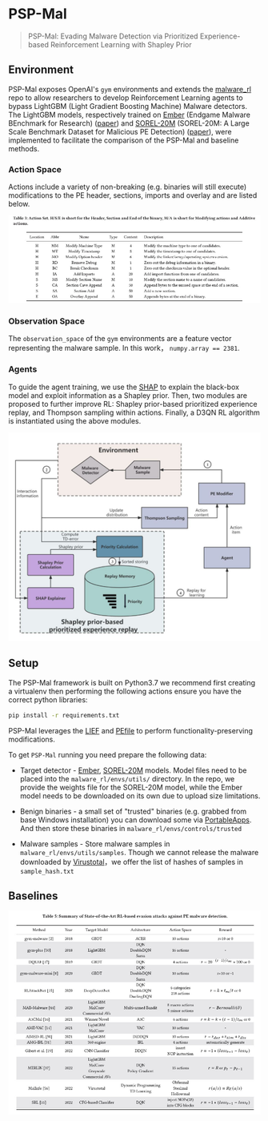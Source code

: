 # PSP-Mal
> PSP-Mal: Evading Malware Detection via Prioritized Experience-based Reinforcement Learning with Shapley Prior

## Environment
PSP-Mal exposes OpenAI's `gym` environments and extends the [malware_rl](https://github.com/bfilar/malware_rl) repo to allow researchers to develop Reinforcement Learning agents to bypass LightGBM (Light Gradient Boosting Machine) Malware detectors. 
The LightGBM models, respectively trained on [Ember](https://github.com/endgameinc/ember) (Endgame Malware BEnchmark for Research) ([paper](https://arxiv.org/abs/1804.04637)) and [SOREL-20M](https://github.com/sophos/SOREL-20M) (SOREL-20M: A Large Scale Benchmark Dataset for Malicious PE Detection) ([paper](https://arxiv.org/abs/2012.07634)), were implemented to facilitate the comparison of the PSP-Mal and baseline methods.

### Action Space
Actions include a variety of non-breaking (e.g. binaries will still execute) modifications to the PE header, sections, imports and overlay and are listed below.

![image](actionset.jpg)

### Observation Space
The `observation_space` of the `gym` environments are a feature vector representing the malware sample. In this work， `numpy.array == 2381`.

### Agents
To guide the agent training, we use the [SHAP](https://github.com/shap/shap) to explain the black-box model and exploit information as a Shapley prior. Then, two modules are proposed to further improve RL: Shapley prior-based prioritized experience replay, and Thompson sampling within actions. Finally, a D3QN RL algorithm is instantiated using the above modules.

![image](agent.JPG)

## Setup
The PSP-Mal framework is built on Python3.7 we recommend first creating a virtualenv  then performing the following actions ensure you have the correct python libraries:

```sh
pip install -r requirements.txt
```

PSP-Mal leverages the [LIEF](https://github.com/lief-project/LIEF) and [PEfile](https://github.com/erocarrera/pefile) to perform functionality-preserving modifications.

To get `PSP-Mal` running you need prepare the following data:

- Target detector - [Ember](https://github.com/Azure/2020-machine-learning-security-evasion-competition/blob/master/defender/defender/models/ember_model.txt.gz),  [SOREL-20M](https://github.com/sophos-ai/SOREL-20M) models. Model files need to be placed into the `malware_rl/envs/utils/` directory. In the repo, we provide the weights file for the SOREL-20M model, while the Ember model needs to be downloaded on its own due to upload size limitations.

- Benign binaries - a small set of "trusted" binaries (e.g. grabbed from base Windows installation) you can download some via [PortableApps](https://portableapps.com). And then store these binaries in `malware_rl/envs/controls/trusted`

- Malware samples - Store malware samples in `malware_rl/envs/utils/samples`. Though we cannot release the malware downloaded by [Virustotal](https://www.virustotal.com/)，we offer the list of hashes of samples in `sample_hash.txt`


## Baselines
![image](baselines.jpg)

